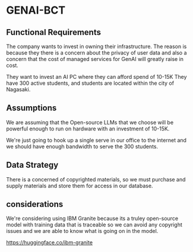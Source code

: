 # GENAI-BCT
<h2>Functional Requirements</h2>
The company wants to invest in owning their infrastructure. The reason is because they there is a concern about the privacy of user data and also a concern that the cost of managed services for GenAI will greatly raise in cost.

They want to invest an AI PC where they can afford spend of 10-15K They have 300 active students, and students are located within the city of Nagasaki.

<h2>Assumptions</h2>
We are assuming that the Open-source LLMs that we choose will be powerful enough to run on hardware with an investment of 10-15K.

We're just going to hook up a single serve in our office to the internet and we should have enough bandwidth to serve the 300 students.

<h2>Data Strategy</h2>
There is a concerned of copyrighted materials, so we must purchase and supply materials and store them for access in our database.

<h2>considerations</h2>
We're considering using IBM Granite because its a truley open-source model with training data that is traceable so we can avoid any copyright issues and we are able to know what is going on in the model.

https://huggingface.co/ibm-granite
